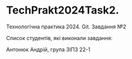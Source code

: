 # TechPrakt2024Task2.
Технологічна практика 2024. Git. Завдання №2

Список студентів, які виконали завдання:

Антонюк Андрій, група ЗІПЗ 22-1
